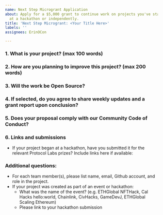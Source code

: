 ```yaml
---
name: Next Step Microgrant Application
about: Apply for a $5,000 grant to continue work on projects you've started either
  at a hackathon or independently.
title: 'Next Step Microgrant: <Your Title Here>'
labels: ''
assignees: ErinOCon

---
```


### 1. What is your project? (max 100 words)
<!-- Description of your project built with Filecoin or closely related technologies (libp2p, ipfs, ipld, OrbitDB, Textile, NFT.storage, Web3.storage, Estuary, etc.) -->

<!-- Link to Github repo -->
  
<!-- Link to demo or website, if applicable -->

### 2. How are you planning to improve this project? (max 200 words)
<!-- Clear and concise description of the planned next step(s) or improvements for which you are seeking grant support -->
 
### 3. Will the work be Open Source?
<!-- MIT or GPL license for code or [CC-BY-SA 3.0](https://ipfs.io/ipfs/QmVreNvKsQmQZ83T86cWSjPu2vR3yZHGPm5jnxFuunEB9u) license for content. -->

### 4. If selected, do you agree to share weekly updates and a grant report upon conclusion?
<!-- Include progress or results of your microgrant-funded work, any Filecoin technical or usage guidance requests, and a description of your experience building on Filecoin, including any challenges or shortcomings encountered. -->
  
### 5. Does your proposal comply with our Community Code of Conduct?
<!-- Please read the [Filecoin Code of Conduct](https://github.com/filecoin-project/community/blob/master/CODE_OF_CONDUCT.md) and make sure your project is in compliance -->

### 6. Links and submissions

* If your project began at a hackathon, have you submitted it for the relevant Protocol Labs prizes? Include links here if available:
  
### Additional questions:
* For each team member(s), please list name, email, Github account, and role in the project.
* If your project was created as part of an event or hackathon:
  * What was the name of the event? (e.g. ETHGlobal NFTHack, Cal Hacks hello:world, Chainlink, CivHacks, GameDevJ, ETHGlobal Scaling Ethereum)
  * Please link to your hackathon submission
